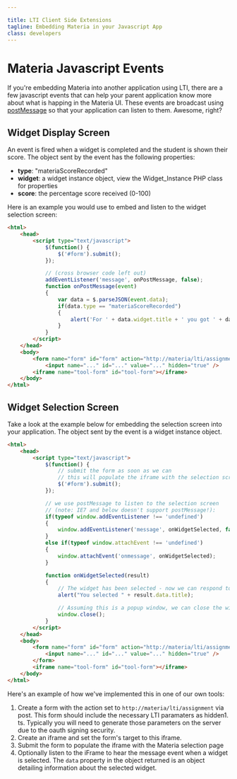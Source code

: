 ```yaml
---

title: LTI Client Side Extensions
tagline: Embedding Materia in your Javascript App
class: developers
---
```



# Materia Javascript Events

If you're embedding Materia into another application using LTI, there are a few javascript events that can help your parent application know more about what is happing in the Materia UI. These events are broadcast using [postMessage](https://developer.mozilla.org/en-US/docs/DOM/window.postMessage) so that your application can listen to them. Awesome, right?

## Widget Display Screen
An event is fired when a widget is completed and the student is shown their score.  The object sent by the event has the following properties:

* **type**: "materiaScoreRecorded"
* **widget**: a widget instance object, view the Widget_Instance PHP class for properties
* **score**: the percentage score received (0-100)

Here is an example you would use to embed and listen to the widget selection screen:

```html
<html>
	<head>
		<script type="text/javascript">
			$(function() {
				$('#form').submit();
			});

			// (cross browser code left out)
			addEventListener('message', onPostMessage, false);
			function onPostMessage(event)
			{
				var data = $.parseJSON(event.data);
				if(data.type == "materiaScoreRecorded")
				{
					alert('For ' + data.widget.title + ' you got ' + data.score + '%');
				}
			}
		</script>
	</head>
	<body>
		<form name="form" id="form" action="http://materia/lti/assignment" method="POST" target="tool-form">
			<input name="..." id="..." value="..." hidden="true" />
		<iframe name="tool-form" id="tool-form"></iframe>
	</body>
</html>
```

## Widget Selection Screen
Take a look at the example below for embedding the selection screen into your application. The object sent by the event is a widget instance object.

```html
<html>
	<head>
		<script type="text/javascript">
			$(function() {
				// submit the form as soon as we can
				// this will populate the iframe with the selection screen
				$('#form').submit();
			});

			// we use postMessage to listen to the selection screen
			// (note: IE7 and below doesn't support postMessage!):
			if(typeof window.addEventListener !== 'undefined')
			{
				window.addEventListener('message', onWidgetSelected, false);
			}
			else if(typeof window.attachEvent !== 'undefined')
			{
				window.attachEvent('onmessage', onWidgetSelected);
			}

			function onWidgetSelected(result)
			{
				// The widget has been selected - now we can respond to it.
				alert("You selected " + result.data.title);

				// Assuming this is a popup window, we can close the window.
				window.close();
			}
		</script>
	</head>
	<body>
		<form name="form" id="form" action="http://materia/lti/assignment" method="POST" target="tool-form">
			<input name="..." id="..." value="..." hidden="true" />
		</form>
		<iframe name="tool-form" id="tool-form"></iframe>
	</body>
</html>
```

Here's an example of how we've implemented this in one of our own tools:

1. Create a form with the action set to ```http://materia/lti/assignment``` via post. This form should include the necessary LTI paramaters as hidden1. ts. Typically you will need to generate those parameters on the server due to the oauth signing security.
1. Create an iframe and set the form's target to this iframe.
1. Submit the form to populate the iframe with the Materia selection page
1. Optionally listen to the iFrame to hear the message event when a widget is selected. The ```data``` property in the object returned is an object detailing information about the selected widget.
